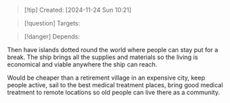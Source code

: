 
>[!tip] Created: [2024-11-24 Sun 10:21]

>[!question] Targets: 

>[!danger] Depends: 

Then have islands dotted round the world where people can stay put for a break.  The ship brings all the supplies and materials so the living is economical and viable anywhere the ship can reach.

Would be cheaper than a retirement village in an expensive city, keep people active, sail to the best medical treatment places, bring good medical treatment to remote locations so old people can live there as a community.